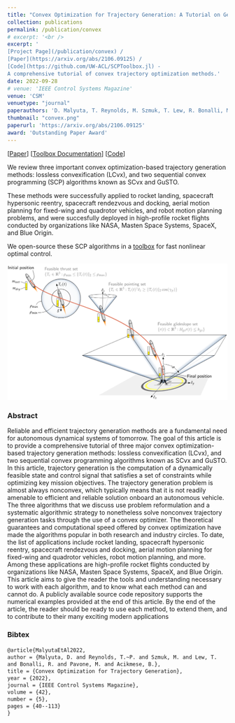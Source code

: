 ```yaml
---
title: "Convex Optimization for Trajectory Generation: A Tutorial on Generating Dynamically Feasible Trajectories Reliably and Efficiently"
collection: publications
permalink: /publication/convex
# excerpt: '<br />
excerpt: '
[Project Page](/publication/convex) / 
[Paper](https://arxiv.org/abs/2106.09125) / 
[Code](https://github.com/UW-ACL/SCPToolbox.jl) - 
A comprehensive tutorial of convex trajectory optimization methods.'
date: 2022-09-28
# venue: 'IEEE Control Systems Magazine'
venue: 'CSM'
venuetype: "journal"
paperauthors: 'D. Malyuta, T. Reynolds, M. Szmuk, T. Lew, R. Bonalli, M. Pavone, B. Açıkmeşe'
thumbnail: "convex.png"
paperurl: 'https://arxiv.org/abs/2106.09125'
award: 'Outstanding Paper Award'
---
```


[[Paper](https://arxiv.org/abs/2106.09125)] 
[[Toolbox Documentation](https://www.malyuta.name/optimization/tooling/2021/07/15/scp-tutorial.html)] 
[[Code](https://github.com/UW-ACL/SCPToolbox.jl)] 

We review three important convex optimization-based trajectory generation methods: lossless convexification (LCvx), and two sequential convex programming (SCP) algorithms known as SCvx and GuSTO. 

These methods were successfully applied to rocket landing, spacecraft hypersonic reentry, spacecraft rendezvous and docking, aerial motion planning for fixed-wing and quadrotor vehicles, and robot motion planning problems, and were succesfully deployed in high-profile rocket flights conducted by organizations like NASA, Masten Space Systems, SpaceX, and Blue Origin. 

We open-source these SCP algorithms in a [toolbox](https://github.com/UW-ACL/SCPToolbox.jl) for fast nonlinear optimal control. 

![convex overview](/images/convex.png)

### Abstract

Reliable and efficient trajectory generation methods are a fundamental need for autonomous dynamical systems of tomorrow. The goal of this article is to provide a comprehensive tutorial of three major convex optimization-based trajectory generation methods: lossless convexification (LCvx), and two sequential convex programming algorithms known as SCvx and GuSTO. In this article, trajectory generation is the computation of a dynamically feasible state and control signal that satisfies a set of constraints while optimizing key mission objectives. The trajectory generation problem is almost always nonconvex, which typically means that it is not readily amenable to efficient and reliable solution onboard an autonomous vehicle. The three algorithms that we discuss use problem reformulation and a systematic algorithmic strategy to nonetheless solve nonconvex trajectory generation tasks through the use of a convex optimizer. The theoretical guarantees and computational speed offered by convex optimization have made the algorithms popular in both research and industry circles. To date, the list of applications include rocket landing, spacecraft hypersonic reentry, spacecraft rendezvous and docking, aerial motion planning for fixed-wing and quadrotor vehicles, robot motion planning, and more. Among these applications are high-profile rocket flights conducted by organizations like NASA, Masten Space Systems, SpaceX, and Blue Origin. This article aims to give the reader the tools and understanding necessary to work with each algorithm, and to know what each method can and cannot do. A publicly available source code repository supports the numerical examples provided at the end of this article. By the end of the article, the reader should be ready to use each method, to extend them, and to contribute to their many exciting modern applications

### Bibtex

	@article{MalyutaEtAl2022,
	author = {Malyuta, D. and Reynolds, T.~P. and Szmuk, M. and Lew, T. and Bonalli, R. and Pavone, M. and Acikmese, B.},
	title = {Convex Optimization for Trajectory Generation},
	year = {2022},
	journal = {IEEE Control Systems Magazine},
	volume = {42},
	number = {5},
	pages = {40--113}
	}

